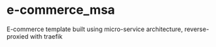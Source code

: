 # e-commerce_msa
E-commerce template built using micro-service architecture, reverse-proxied with traefik
